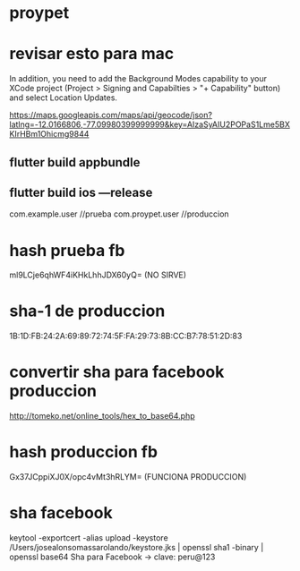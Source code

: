 # proypet


# revisar esto para mac
In addition, you need to add the Background Modes capability to your XCode project (Project > Signing and Capabilties > "+ Capability" button) and select Location Updates.

https://maps.googleapis.com/maps/api/geocode/json?latlng=-12.0166806,-77.09980399999999&key=AIzaSyAIU2POPaS1Lme5BXKIrHBm1Ohicmg9844


## flutter build appbundle
## flutter build ios —release

com.example.user //prueba
com.proypet.user //produccion

# hash prueba fb
ml9LCje6qhWF4iKHkLhhJDX60yQ= (NO SIRVE)

# sha-1 de produccion
1B:1D:FB:24:2A:69:89:72:74:5F:FA:29:73:8B:CC:B7:78:51:2D:83

# convertir sha para facebook produccion
http://tomeko.net/online_tools/hex_to_base64.php

# hash produccion fb
Gx37JCppiXJ0X/opc4vMt3hRLYM= (FUNCIONA PRODUCCION)

# sha facebook
keytool -exportcert -alias upload -keystore /Users/josealonsomassarolando/keystore.jks | openssl sha1 -binary | openssl base64
Sha para Facebook -> clave: peru@123